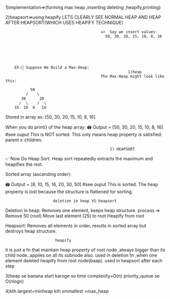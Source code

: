 1)implementation=>(forming max heap ,inserting deleting ,heapify,printing)

2)heapsort=>using heapify 
                                        LETS CLEARLY SEE  NORMAL HEAP AND HEAP AFTER HEAPSORT(WHICH USES HEAPIFY TECHNIQUE)

                     
                                              =>  Say we insert values:
                                                50, 30, 20, 15, 10, 8, 16
                        

                                                              
                                                              
                                                              
                                                              
        EX-🌲 Suppose We Build a Max-Heap:                      
                                                          1)heap  
                                              The Max-Heap might look like this:
       
               50
             /    \
           30      20
          /  \    /  \
        15  10  8   16
Stored in array as:
[50, 30, 20, 15, 10, 8, 16]



When you do print() of the heap array:
🖨️ Output = [50, 30, 20, 15, 10, 8, 16]                                           #see ouput
This is NOT sorted.
This only means heap property is satisfied: parent ≥ children.



                                                  2) HEAPSORT

✅ Now Do Heap Sort:
Heap sort repeatedly extracts the maximum and heapifies the rest.

Sorted array (ascending order):

🖨️ Output = [8, 10, 15, 16, 20, 30, 50]                                         #see ouput
This is sorted. The heap property is lost because the structure is flattened for sorting.


                         deletion in heap VS heapsort
Deletion in heap: Removes one element, keeps heap structure.
process =>
Remove 50 (root)
Move last element (25) to root
Heapify from root

Heapsort: Removes all elements in order, results in sorted array but destroys heap structure.


                          heapify
it is just a fn that maintain heap property of root node ,always bigger than its child node..applies on all its subnode also.
used in deletion fn ,when one element deleted heapify from root node(baap).
used in heapsort after each step


3)heap se banana start karoge so time complexity=O(n)
  priority_queue se O(nlogn)

4)kth largest=minheap
kth smmallest =max_heap

